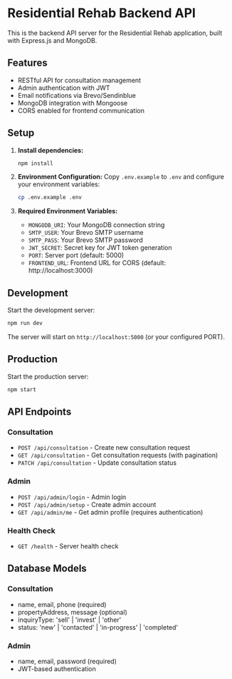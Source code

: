 # Residential Rehab Backend API

This is the backend API server for the Residential Rehab application, built with Express.js and MongoDB.

## Features

- RESTful API for consultation management
- Admin authentication with JWT
- Email notifications via Brevo/Sendinblue
- MongoDB integration with Mongoose
- CORS enabled for frontend communication

## Setup

1. **Install dependencies:**
   ```bash
   npm install
   ```

2. **Environment Configuration:**
   Copy `.env.example` to `.env` and configure your environment variables:
   ```bash
   cp .env.example .env
   ```

3. **Required Environment Variables:**
   - `MONGODB_URI`: Your MongoDB connection string
   - `SMTP_USER`: Your Brevo SMTP username
   - `SMTP_PASS`: Your Brevo SMTP password
   - `JWT_SECRET`: Secret key for JWT token generation
   - `PORT`: Server port (default: 5000)
   - `FRONTEND_URL`: Frontend URL for CORS (default: http://localhost:3000)

## Development

Start the development server:
```bash
npm run dev
```

The server will start on `http://localhost:5000` (or your configured PORT).

## Production

Start the production server:
```bash
npm start
```

## API Endpoints

### Consultation
- `POST /api/consultation` - Create new consultation request
- `GET /api/consultation` - Get consultation requests (with pagination)
- `PATCH /api/consultation` - Update consultation status

### Admin
- `POST /api/admin/login` - Admin login
- `POST /api/admin/setup` - Create admin account
- `GET /api/admin/me` - Get admin profile (requires authentication)

### Health Check
- `GET /health` - Server health check

## Database Models

### Consultation
- name, email, phone (required)
- propertyAddress, message (optional)
- inquiryType: 'sell' | 'invest' | 'other'
- status: 'new' | 'contacted' | 'in-progress' | 'completed'

### Admin
- name, email, password (required)
- JWT-based authentication
